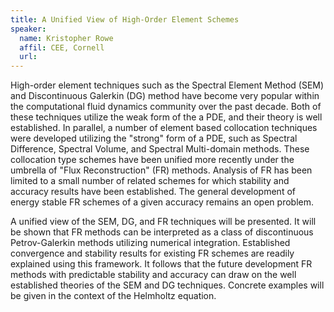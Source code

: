 ```yaml
---
title: A Unified View of High-Order Element Schemes
speaker:
  name: Kristopher Rowe
  affil: CEE, Cornell
  url: 
---
```


High-order element techniques such as the Spectral Element Method (SEM) and Discontinuous Galerkin (DG) method have become very popular within the computational fluid dynamics community over the past decade. Both of these techniques utilize the weak form of the a PDE, and their theory is well established. In parallel, a number of element based collocation techniques were developed utilizing the "strong" form of a PDE, such as Spectral Difference, Spectral Volume, and Spectral Multi-domain methods. These collocation type schemes have been unified more recently under the umbrella of "Flux Reconstruction" (FR) methods. Analysis of FR has been limited to a small number of related schemes for which stability and accuracy results have been established. The general development of energy stable FR schemes of a given accuracy remains an open problem.

A unified view of the SEM, DG, and FR techniques will be presented. It will be shown that FR methods can be interpreted as a class of discontinuous Petrov-Galerkin methods utilizing numerical integration. Established convergence and stability results for existing FR schemes are readily explained using this framework. It follows that the future development FR methods with predictable stability and accuracy can draw on the well established theories of the SEM and DG techniques. Concrete examples will be given in the context of the Helmholtz equation.
